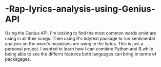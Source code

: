 # -Rap-lyrics-analysis-using-Genius-API

Using the Genius API, I'm looking to ﬁnd the most common words artist are using in all their songs. Then using R's tidytext package to run sentimental analysis on the word's musicians are using in the lyrics.
This is just a personal project. I wanted to learn how I can combine Python and R,while being able to see the differnt features both languages can bring in terms of packagages.
